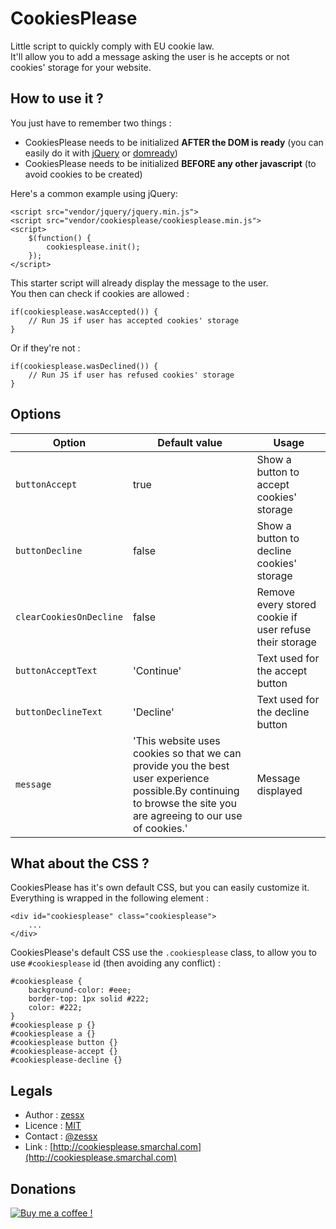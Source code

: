 CookiesPlease
=============

Little script to quickly comply with EU cookie law.  
It'll allow you to add a message asking the user is he accepts or not cookies' storage for your website.

How to use it ?
---------------

You just have to remember two things :
 
 - CookiesPlease needs to be initialized **AFTER the DOM is ready** (you can easily do it with [jQuery](http://jquery.com/) or [domready](https://code.google.com/p/domready/))
 - CookiesPlease needs to be initialized **BEFORE any other javascript** (to avoid cookies to be created)

Here's a common example using jQuery:

    <script src="vendor/jquery/jquery.min.js">
    <script src="vendor/cookiesplease/cookiesplease.min.js">
    <script>
        $(function() {
            cookiesplease.init();
        });
    </script>

This starter script will already display the message to the user.  
You then can check if cookies are allowed :

    if(cookiesplease.wasAccepted()) {
        // Run JS if user has accepted cookies' storage
    } 

Or if they're not :

    if(cookiesplease.wasDeclined()) {
        // Run JS if user has refused cookies' storage
    } 

Options
-------

| Option                  | Default value                                                                                                                                                     | Usage                                                   |
|-------------------------|-------------------------------------------------------------------------------------------------------------------------------------------------------------------|---------------------------------------------------------|
| `buttonAccept`          | true                                                                                                                                                              | Show a button to accept cookies' storage                |
| `buttonDecline`         | false                                                                                                                                                             | Show a button to decline cookies' storage               |
| `clearCookiesOnDecline` | false                                                                                                                                                             | Remove every stored cookie if user refuse their storage |
| `buttonAcceptText`      | 'Continue'                                                                                                                                                        | Text used for the accept button                         |
| `buttonDeclineText`     | 'Decline'                                                                                                                                                         | Text used for the decline button                        |
| `message`               | 'This website uses cookies so that we can provide you the best user experience possible.By continuing to browse the site you are agreeing to our use of cookies.' | Message displayed                                       |

What about the CSS ?
--------------------

CookiesPlease has it's own default CSS, but you can easily customize it. Everything is wrapped in the following element :

    <div id="cookiesplease" class="cookiesplease">
        ...
    </div>

CookiesPlease's default CSS use the `.cookiesplease` class, to allow you to use `#cookiesplease` id (then avoiding any conflict) :

<!-- language: lang-css -->

    #cookiesplease {
        background-color: #eee;
        border-top: 1px solid #222;
        color: #222;
    }
    #cookiesplease p {}
    #cookiesplease a {}
    #cookiesplease button {}
    #cookiesplease-accept {}
    #cookiesplease-decline {}

Legals
------
- Author : [zessx](https://github.com/zessx)
- Licence : [MIT](http://opensource.org/licenses/MIT) 
- Contact : [@zessx](https://twitter.com/zessx)
- Link  : [http://cookiesplease.smarchal.com](http://cookiesplease.smarchal.com)

Donations
---------

[![Buy me a coffee !](http://doc.smarchal.com/bmac)](https://www.paypal.com/cgi-bin/webscr?cmd=_donations&business=KTYWBM9HJMMSE&lc=FR&item_name=Buy%20a%20coffee%20to%20zessx%20%28Samuel%20Marchal%29&currency_code=EUR&bn=PP%2dDonationsBF%3abmac%3aNonHosted)
